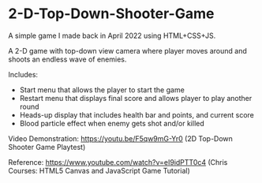 # 2-D-Top-Down-Shooter-Game

A simple game I made back in April 2022 using HTML+CSS+JS.

A 2-D game with top-down view camera where player moves around and shoots an endless wave of enemies.

Includes:
- Start menu that allows the player to start the game
- Restart menu that displays final score and allows player to play another round
- Heads-up display that includes health bar and points, and current score
- Blood particle effect when enemy gets shot and/or killed

Video Demonstration: https://youtu.be/F5qw9mG-Yr0 (2D Top-Down Shooter Game Playtest)

Reference: https://www.youtube.com/watch?v=eI9idPTT0c4 (Chris Courses: HTML5 Canvas and JavaScript Game Tutorial)
